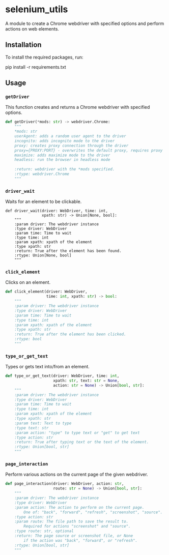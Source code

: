 # selenium_utils

A module to create a Chrome webdriver with specified options and perform actions on web elements.

## Installation

To install the required packages, run:

pip install -r requirements.txt


## Usage

### `getDriver`

This function creates and returns a Chrome webdriver with specified options.

```python
def getDriver(*mods: str) -> webdriver.Chrome:
    """
    *mods: str
    userAgent: adds a random user agent to the driver
    incognito: adds incognito mode to the driver
    proxy: creates proxy connection through the driver
    proxy={PROXY:PORT} - overwrites the default proxy, requires proxy
    maximize: adds maximize mode to the driver
    headless: run the browser in headless mode
    
    :return: webdriver with the *mods specified.
    :rtype: webdriver.Chrome
    """
```

### `driver_wait`

Waits for an element to be clickable.

```
def driver_wait(driver: WebDriver, time: int,
                xpath: str) -> Union[None, bool]:
    """
    :param driver: The webdriver instance
    :type driver: WebDriver
    :param time: Time to wait
    :type time: int
    :param xpath: xpath of the element
    :type xpath: str
    :return: True after the element has been found.
    :rtype: Union[None, bool]
    """
```

### `click_element`

Clicks on an element.

```python
def click_element(driver: WebDriver,
                  time: int, xpath: str) -> bool:
    """
    :param driver: The webdriver instance
    :type driver: WebDriver
    :param time: Time to wait
    :type time: int
    :param xpath: xpath of the element
    :type xpath: str
    :return: True after the element has been clicked.
    :rtype: bool
    """
```

### `type_or_get_text`

Types or gets text into/from an element.

```python
def type_or_get_text(driver: WebDriver, time: int,
                     xpath: str, text: str = None,
                     action: str = None) -> Union[bool, str]:
    """
    :param driver: The webdriver instance
    :type driver: WebDriver
    :param time: Time to wait
    :type time: int
    :param xpath: xpath of the element
    :type xpath: str
    :param text: Text to type
    :type text: str
    :param action: "type" to type text or "get" to get text
    :type action: str
    :return: True after typing text or the text of the element.
    :rtype: Union[bool, str]
    """
```

### `page_interaction`

Perform various actions on the current page of the given webdriver.

```python
def page_interaction(driver: WebDriver, action: str,
                     route: str = None) -> Union[bool, str]:
    """
    :param driver: The webdriver instance
    :type driver: WebDriver
    :param action: The action to perform on the current page.
        One of: "back", "forward", "refresh", "screenshot", "source".
    :type action: str
    :param route: The file path to save the result to.
        Required for actions "screenshot" and "source".
    :type route: str, optional
    :return: The page source or screenshot file, or None
        if the action was "back", "forward", or "refresh".
    :rtype: Union[bool, str]
    """
```
